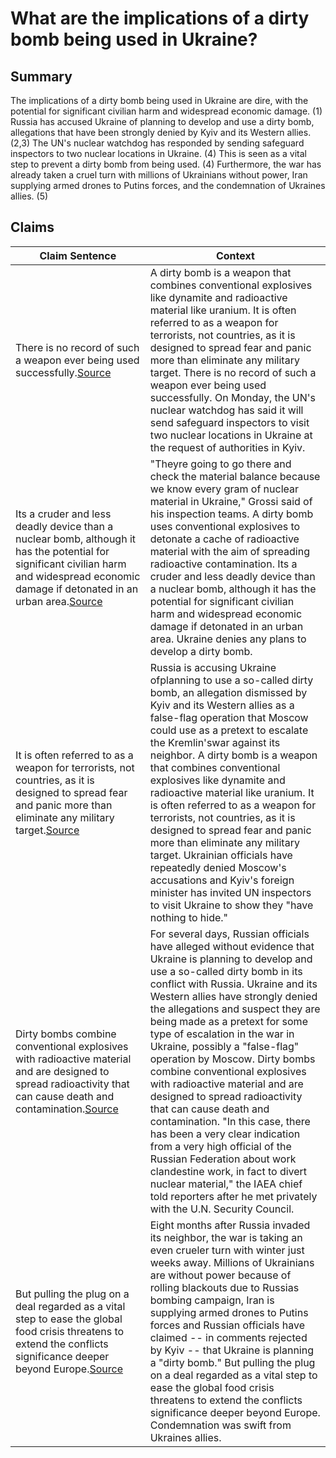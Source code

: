 # What are the implications of a dirty bomb being used in Ukraine?

## Summary
The implications of a dirty bomb being used in Ukraine are dire, with the potential for significant civilian harm and widespread economic damage. (1) Russia has accused Ukraine of planning to develop and use a dirty bomb, allegations that have been strongly denied by Kyiv and its Western allies. (2,3) The UN's nuclear watchdog has responded by sending safeguard inspectors to two nuclear locations in Ukraine. (4) This is seen as a vital step to prevent a dirty bomb from being used. (4) Furthermore, the war has already taken a cruel turn with millions of Ukrainians without power, Iran supplying armed drones to Putins forces, and the condemnation of Ukraines allies. (5)

## Claims
| Claim Sentence | Context |
|---|---|
|There is no record of such a weapon ever being used successfully.<a href="https://www.cnn.com/europe/live-news/russia-ukraine-war-news-10-25-22/h_ca47defba48eeff2aeb78f5ed6567642" target="_blank">Source</a>| A dirty bomb is a weapon that combines conventional explosives like dynamite and radioactive material like uranium. It is often referred to as a weapon for terrorists, not countries, as it is designed to spread fear and panic more than eliminate any military target. There is no record of such a weapon ever being used successfully. On Monday, the UN's nuclear watchdog has said it will send safeguard inspectors to visit two nuclear locations in Ukraine at the request of authorities in Kyiv.|
|Its a cruder and less deadly device than a nuclear bomb, although it has the potential for significant civilian harm and widespread economic damage if detonated in an urban area.<a href="https://www.washingtonpost.com/national-security/2022/10/26/russia-ukraine-nuclear-dirty-bomb-putin-grossi/" target="_blank">Source</a>| "Theyre going to go there and check the material balance because we know every gram of nuclear material in Ukraine," Grossi said of his inspection teams. A dirty bomb uses conventional explosives to detonate a cache of radioactive material with the aim of spreading radioactive contamination. Its a cruder and less deadly device than a nuclear bomb, although it has the potential for significant civilian harm and widespread economic damage if detonated in an urban area. Ukraine denies any plans to develop a dirty bomb.|
|It is often referred to as a weapon for terrorists, not countries, as it is designed to spread fear and panic more than eliminate any military target.<a href="https://www.cnn.com/europe/live-news/russia-ukraine-war-news-10-25-22/h_047d103a7f851ebb32f47b45678d00f5" target="_blank">Source</a>| Russia is accusing Ukraine ofplanning to use a so-called dirty bomb, an allegation dismissed by Kyiv and its Western allies as a false-flag operation that Moscow could use as a pretext to escalate the Kremlin'swar against its neighbor. A dirty bomb is a weapon that combines conventional explosives like dynamite and radioactive material like uranium. It is often referred to as a weapon for terrorists, not countries, as it is designed to spread fear and panic more than eliminate any military target. Ukrainian officials have repeatedly denied Moscow's accusations and Kyiv's foreign minister has invited UN inspectors to visit Ukraine to show they "have nothing to hide."|
|Dirty bombs combine conventional explosives with radioactive material and are designed to spread radioactivity that can cause death and contamination.<a href="https://www.voanews.com/a/iaea-to-inspect-2-ukrainian-sites-russia-alleges-are-producing-dirty-bombs-/6809078.html" target="_blank">Source</a>| For several days, Russian officials have alleged without evidence that Ukraine is planning to develop and use a so-called dirty bomb in its conflict with Russia. Ukraine and its Western allies have strongly denied the allegations and suspect they are being made as a pretext for some type of escalation in the war in Ukraine, possibly a "false-flag" operation by Moscow. Dirty bombs combine conventional explosives with radioactive material and are designed to spread radioactivity that can cause death and contamination. "In this case, there has been a very clear indication from a very high official of the Russian Federation about work clandestine work, in fact to divert nuclear material," the IAEA chief told reporters after he met privately with the U.N. Security Council.|
|But pulling the plug on a deal regarded as a vital step to ease the global food crisis threatens to extend the conflicts significance deeper beyond Europe.<a href="https://www.bnnbloomberg.ca/russia-halting-involvement-in-ukraine-grain-safe-transit-deal-1.1839070" target="_blank">Source</a>| Eight months after Russia invaded its neighbor, the war is taking an even crueler turn with winter just weeks away. Millions of Ukrainians are without power because of rolling blackouts due to Russias bombing campaign, Iran is supplying armed drones to Putins forces and Russian officials have claimed -- in comments rejected by Kyiv -- that Ukraine is planning a "dirty bomb." But pulling the plug on a deal regarded as a vital step to ease the global food crisis threatens to extend the conflicts significance deeper beyond Europe. Condemnation was swift from Ukraines allies.|
